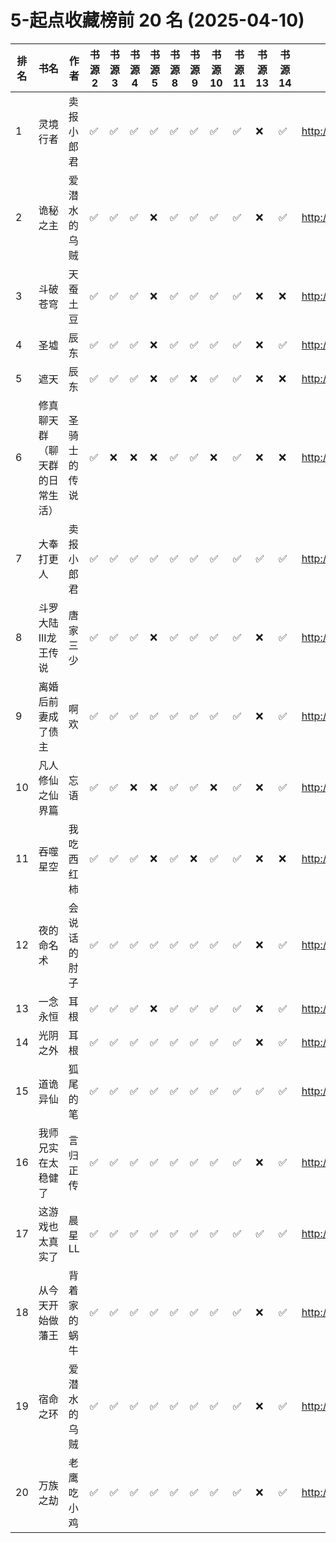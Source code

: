 # 5-起点收藏榜前 20 名 (2025-04-10)
| 排名 | 书名 | 作者 | 书源 2 | 书源 3 | 书源 4 | 书源 5 | 书源 8 | 书源 9 | 书源 10 | 书源 11 | 书源 13 | 书源 14 | 起点链接 |
| ---- | ---- | ---- | ---- | ---- | ---- | ---- | ---- | ---- | ---- | ---- | ---- | ---- | ---- |
| 1 | 灵境行者 | 卖报小郎君 | ✅ |✅ |✅ |✅ |✅ |✅ |✅ |✅ |❌ |✅ | http://www.qidian.com/book/1031940621/ |
| 2 | 诡秘之主 | 爱潜水的乌贼 | ✅ |✅ |✅ |❌ |✅ |✅ |✅ |✅ |❌ |✅ | http://www.qidian.com/book/1010868264/ |
| 3 | 斗破苍穹 | 天蚕土豆 | ✅ |✅ |✅ |❌ |✅ |✅ |✅ |✅ |❌ |❌ | http://www.qidian.com/book/1209977/ |
| 4 | 圣墟 | 辰东 | ✅ |✅ |✅ |❌ |✅ |✅ |✅ |✅ |❌ |✅ | http://www.qidian.com/book/1004608738/ |
| 5 | 遮天 | 辰东 | ✅ |✅ |✅ |❌ |✅ |❌ |✅ |✅ |❌ |❌ | http://www.qidian.com/book/1735921/ |
| 6 | 修真聊天群（聊天群的日常生活） | 圣骑士的传说 | ✅ |❌ |❌ |❌ |✅ |✅ |❌ |✅ |❌ |❌ | http://www.qidian.com/book/3602691/ |
| 7 | 大奉打更人 | 卖报小郎君 | ✅ |✅ |✅ |✅ |✅ |✅ |✅ |✅ |✅ |✅ | http://www.qidian.com/book/1019664125/ |
| 8 | 斗罗大陆III龙王传说 | 唐家三少 | ✅ |✅ |✅ |❌ |✅ |✅ |✅ |✅ |❌ |✅ | http://www.qidian.com/book/3681560/ |
| 9 | 离婚后前妻成了债主 | 啊欢 | ✅ |✅ |✅ |✅ |✅ |✅ |✅ |✅ |❌ |✅ | http://www.qidian.com/book/1025156541/ |
| 10 | 凡人修仙之仙界篇 | 忘语 | ✅ |✅ |❌ |❌ |✅ |✅ |❌ |✅ |❌ |✅ | http://www.qidian.com/book/1010734492/ |
| 11 | 吞噬星空 | 我吃西红柿 | ✅ |✅ |✅ |❌ |✅ |❌ |✅ |✅ |❌ |❌ | http://www.qidian.com/book/1639199/ |
| 12 | 夜的命名术 | 会说话的肘子 | ✅ |✅ |✅ |✅ |✅ |✅ |✅ |✅ |❌ |✅ | http://www.qidian.com/book/1021617576/ |
| 13 | 一念永恒 | 耳根 | ✅ |✅ |✅ |❌ |✅ |✅ |✅ |✅ |❌ |✅ | http://www.qidian.com/book/1003354631/ |
| 14 | 光阴之外 | 耳根 | ✅ |✅ |✅ |✅ |✅ |✅ |✅ |✅ |❌ |✅ | http://www.qidian.com/book/1031777108/ |
| 15 | 道诡异仙 | 狐尾的笔 | ✅ |✅ |✅ |✅ |✅ |✅ |✅ |✅ |✅ |✅ | http://www.qidian.com/book/1031794030/ |
| 16 | 我师兄实在太稳健了 | 言归正传 | ✅ |✅ |✅ |✅ |✅ |✅ |✅ |✅ |❌ |✅ | http://www.qidian.com/book/1016572786/ |
| 17 | 这游戏也太真实了 | 晨星LL | ✅ |✅ |✅ |✅ |✅ |✅ |✅ |✅ |✅ |✅ | http://www.qidian.com/book/1029391348/ |
| 18 | 从今天开始做藩王 | 背着家的蜗牛 | ✅ |✅ |✅ |✅ |✅ |✅ |✅ |✅ |❌ |✅ | http://www.qidian.com/book/1023831464/ |
| 19 | 宿命之环 | 爱潜水的乌贼 | ✅ |✅ |✅ |✅ |✅ |✅ |✅ |✅ |❌ |✅ | http://www.qidian.com/book/1036370336/ |
| 20 | 万族之劫 | 老鹰吃小鸡 | ✅ |✅ |✅ |✅ |✅ |✅ |✅ |✅ |❌ |✅ | http://www.qidian.com/book/1018027842/ |
